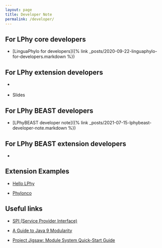 ```yaml
---
layout: page
title: Developer Note
permalink: /developer/
---
```


## For LPhy core developers

* [LinguaPhylo for developers]({% link _posts/2020-09-22-linguaphylo-for-developers.markdown %})


## For LPhy extension developers

* []()

* Slides

 
## For LPhy BEAST developers

* [LPhyBEAST developer note]({% link _posts/2021-07-15-lphybeast-developer-note.markdown %})


## For LPhy BEAST extension developers

* []()


## Extension Examples

* [Hello LPhy](https://github.com/LinguaPhylo/HelloLPhy)

* [Phylonco]()


## Useful links

* [SPI (Service Provider Interface)](https://www.infoq.com/articles/java11-aware-service-module/)

* [A Guide to Java 9 Modularity](https://www.baeldung.com/java-9-modularity)

* [Project Jigsaw: Module System Quick-Start Guide](https://openjdk.java.net/projects/jigsaw/quick-start)

